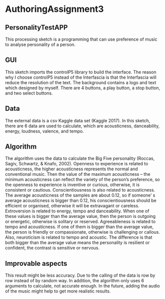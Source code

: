 # AuthoringAssignment3
## PersonalityTestAPP

This processing sketch is a programming that can use preference of music to analyse personality of a person.
## GUI
This sketch imports the controlP5 library to build the interface. The reason why I choose controlP5 instead of the Interfascia is that the Interfascia will reduce the resolution of the text.
The background contains a logo and text which designed by myself. There are 4 buttons, a play button, a stop button, and two select buttons.
## Data
The external data is a csv Kaggle data set (Kaggle 2017). In this sketch, there are 6 data are used to calculate, which are acousticness, danceability, energy, loudness, valence, and tempo.
## Algorithm
The algorithm uses the data to calculate the Big Five personality (Roccas, Sagiv, Schwartz, & Knafo, 2002).
Openness to experience is related to acousticness, the higher acousticness represents the normal and conventional music. Then the value of the maximum acousticness – the minimum acousticness can reflect the variety of the person’s preference, so the openness to experience is inventive or curious, otherwise, it is consistent or cautious.
Conscientiousness is also related to acousticness. The average acousticness of the samples are about 0.12, so if someone’ s average acousticness is bigger than 0.12, his conscientiousness should be efficient or organised, otherwise it will be extravagant or careless.
Extroversion is related to energy, tempo and danceability. When one of these values is bigger than the average value, then the person is outgoing or energetic, otherwise is solitary or reserved.
Agreeableness is related to tempo and acousticness. If one of them is bigger than the average value, the person is friendly or compassionate, otherwise is challenging or callous.
Also, neuroticism is related to tempo and acoustic. The difference is that both bigger than the average value means the personality is resilient or confident, the contrast is sensitive or nervous.
## Improvable aspects
This result might be less accuracy. Due to the calling of the data is row by row instead of by random way. In addition, the algorithm only uses 6 arguments to calculate, not accurate enough. In the future, adding the audio of the music might help to get more realistic results.
